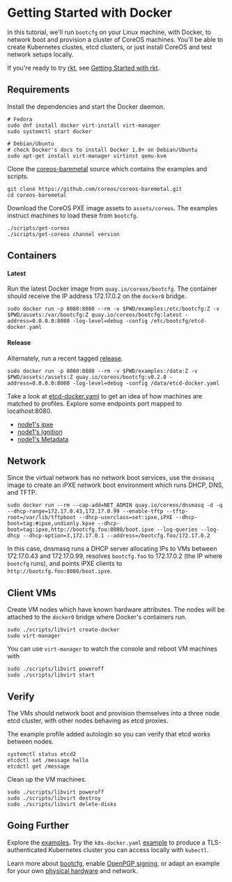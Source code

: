 

# Getting Started with Docker

In this tutorial, we'll run `bootcfg` on your Linux machine, with Docker, to network boot and provision a cluster of CoreOS machines. You'll be able to create Kubernetes clustes, etcd clusters, or just install CoreOS and test network setups locally.

If you're ready to try [rkt](https://coreos.com/rkt/docs/latest/), see [Getting Started with rkt](getting-started-rkt.md).

## Requirements

Install the dependencies and start the Docker daemon.

    # Fedora
    sudo dnf install docker virt-install virt-manager
    sudo systemctl start docker

    # Debian/Ubuntu
    # check Docker's docs to install Docker 1.8+ on Debian/Ubuntu
    sudo apt-get install virt-manager virtinst qemu-kvm

Clone the [coreos-baremetal](https://github.com/coreos/coreos-baremetal) source which contains the examples and scripts.

    git clone https://github.com/coreos/coreos-baremetal.git
    cd coreos-baremetal

Download the CoreOS PXE image assets to `assets/coreos`. The examples instruct machines to load these from `bootcfg`.

    ./scripts/get-coreos
    ./scripts/get-coreos channel version

## Containers

#### Latest

Run the latest Docker image from `quay.io/coreos/bootcfg`. The container should receive the IP address 172.17.0.2 on the `docker0` bridge.

    sudo docker run -p 8080:8080 --rm -v $PWD/examples:/etc/bootcfg:Z -v $PWD/assets:/var/bootcfg:Z quay.io/coreos/bootcfg:latest -address=0.0.0.0:8080 -log-level=debug -config /etc/bootcfg/etcd-docker.yaml

#### Release

Alternately, run a recent tagged [release](https://github.com/coreos/coreos-baremetal/releases).

    sudo docker run -p 8080:8080 --rm -v $PWD/examples:/data:Z -v $PWD/assets:/assets:Z quay.io/coreos/bootcfg:v0.2.0 -address=0.0.0.0:8080 -log-level=debug -config /data/etcd-docker.yaml

Take a look at [etcd-docker.yaml](../examples/etcd-docker.yaml) to get an idea of how machines are matched to profiles. Explore some endpoints port mapped to localhost:8080.

* [node1's ipxe](http://127.0.0.1:8080/ipxe?uuid=16e7d8a7-bfa9-428b-9117-363341bb330b)
* [node1's Ignition](http://127.0.0.1:8080/ignition?uuid=16e7d8a7-bfa9-428b-9117-363341bb330b)
* [node1's Metadata](http://127.0.0.1:8080/metadata?uuid=16e7d8a7-bfa9-428b-9117-363341bb330b)

## Network

Since the virtual network has no network boot services, use the `dnsmasq` image to create an iPXE network boot environment which runs DHCP, DNS, and TFTP.

    sudo docker run --rm --cap-add=NET_ADMIN quay.io/coreos/dnsmasq -d -q --dhcp-range=172.17.0.43,172.17.0.99 --enable-tftp --tftp-root=/var/lib/tftpboot --dhcp-userclass=set:ipxe,iPXE --dhcp-boot=tag:#ipxe,undionly.kpxe --dhcp-boot=tag:ipxe,http://bootcfg.foo:8080/boot.ipxe --log-queries --log-dhcp --dhcp-option=3,172.17.0.1 --address=/bootcfg.foo/172.17.0.2

In this case, dnsmasq runs a DHCP server allocating IPs to VMs between 172.17.0.43 and 172.17.0.99, resolves `bootcfg.foo` to 172.17.0.2 (the IP where `bootcfg` runs), and points iPXE clients to `http://bootcfg.foo:8080/boot.ipxe`.

## Client VMs

Create VM nodes which have known hardware attributes. The nodes will be attached to the `docker0` bridge where Docker's containers run.

    sudo ./scripts/libvirt create-docker
    sudo virt-manager

You can use `virt-manager` to watch the console and reboot VM machines with

    sudo ./scripts/libvirt poweroff
    sudo ./scripts/libvirt start

## Verify

The VMs should network boot and provision themselves into a three node etcd cluster, with other nodes behaving as etcd proxies.

The example profile added autologin so you can verify that etcd works between nodes.

    systemctl status etcd2
    etcdctl set /message hello
    etcdctl get /message

Clean up the VM machines.

    sudo ./scripts/libvirt poweroff
    sudo ./scripts/libvirt destroy
    sudo ./scripts/libvirt delete-disks

## Going Further

Explore the [examples](../examples). Try the `k8s-docker.yaml` [example](../examples/README.md#kubernetes) to produce a TLS-authenticated Kubernetes cluster you can access locally with `kubectl`.

Learn more about [bootcfg](bootcfg.md), enable [OpenPGP signing](openpgp.md), or adapt an example for your own [physical hardware](physical-hardware.md) and network.
